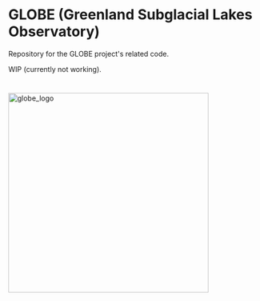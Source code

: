 # GLOBE (Greenland Subglacial Lakes Observatory)
Repository for the GLOBE project's related code.


WIP (currently not working).

<!-- # Add an image with the GLOBE logo

![GLOBE Logo](//lancs/homes/22/moralpom/My Documents/My Pictures/globe_logo.jpg) -->
#
<img src="https://github.com/user-attachments/assets/fc90c055-d332-4181-ab78-110296c054fd" alt="globe_logo" width="400"/>

